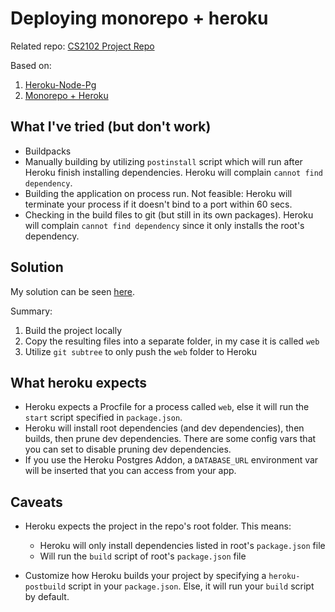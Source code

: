 # Deploying monorepo + heroku

Related repo: [CS2102 Project Repo](https://github.com/benclmnt/CS2102_2021_S1_Team28/blob/master/heroku-deploy.py)

Based on:
1. [Heroku-Node-Pg](https://www.taniarascia.com/node-express-postgresql-heroku/)
2. [Monorepo + Heroku](https://chunkofcode.net/deploying-a-monorepo-with-backend-and-frontend-directory-to-heroku-using-git-subtree/)

## What I've tried (but don't work)

- Buildpacks
- Manually building by utilizing `postinstall` script which will run after Heroku finish installing dependencies. Heroku will complain `cannot find dependency`.
- Building the application on process run. Not feasible: Heroku will terminate your process if it doesn't bind to a port within 60 secs.
- Checking in the build files to git (but still in its own packages). Heroku will complain `cannot find dependency` since it only installs the root's dependency.

## Solution

My solution can be seen [here](https://github.com/benclmnt/CS2102_2021_S1_Team28/blob/master/heroku-deploy.py).

Summary:

1. Build the project locally
2. Copy the resulting files into a separate folder, in my case it is called `web`
3. Utilize `git subtree` to only push the `web` folder to Heroku

## What heroku expects

- Heroku expects a Procfile for a process called `web`, else it will run the `start` script specified in `package.json`.
- Heroku will install root dependencies (and dev dependencies), then builds, then prune dev dependencies. There are some config vars that you can set to disable pruning dev dependencies.
- If you use the Heroku Postgres Addon, a `DATABASE_URL` environment var will be inserted that you can access from your app.

## Caveats

- Heroku expects the project in the repo's root folder. This means:
  - Heroku will only install dependencies listed in root's `package.json` file
  - Will run the `build` script of root's `package.json` file

- Customize how Heroku builds your project by specifying a `heroku-postbuild` script in your `package.json`. Else, it will run your `build` script by default.



